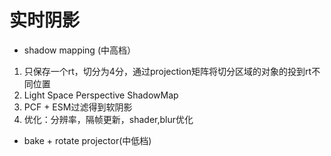 # 实时阴影

* shadow mapping \(中高档） 

1. 只保存一个rt，切分为4分，通过projection矩阵将切分区域的对象的投到rt不同位置
2. Light Space Perspective ShadowMap
3.  PCF + ESM过滤得到软阴影
4.  优化：分辨率，隔帧更新，shader,blur优化

* bake + rotate projector\(中低档\)

